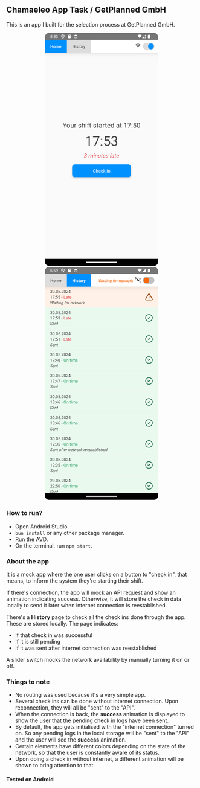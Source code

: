 ## Chamaeleo App Task / GetPlanned GmbH

This is an app I built for the selection process at GetPlanned GmbH.

<p align="center">
  <img src="/assets/images/home-page.png" alt="Home page" width="300"/>
  <img src="/assets/images/history-page-2.png" alt="History page" width="300"/>
</p>

### How to run?

- Open Android Studio.
- `bun install` or any other package manager.
- Run the AVD.
- On the terminal, run `npm start`.

### About the app

It is a mock app where the one user clicks on a button to "check in", that means, to inform the system they're starting their shift.

If there's connection, the app will mock an API request and show an animation indicating success. Otherwise, it will store the check in data locally to send it later when internet connection is reestablished.

There's a **History** page to check all the check ins done through the app. These are stored locally. The page indicates:

- If that check in was successful
- If it is still pending
- If it was sent after internet connection was reestablished

A slider switch mocks the network availability by manually turning it on or off.

### Things to note

- No routing was used because it's a very simple app.
- Several check ins can be done without internet connection. Upon reconnection, they will all be "sent" to the "API".
- When the connection is back, the **success** animation is displayed to show the user that the pending check in logs have been sent.
- By default, the app gets initialised with the "internet connection" turned on. So any pending logs in the local storage will be "sent" to the "API" and the user will see the **success** animation.
- Certain elements have different colors depending on the state of the network, so that the user is constantly aware of its status.
- Upon doing a check in without internet, a different animation will be shown to bring attention to that.

#### Tested on Android
